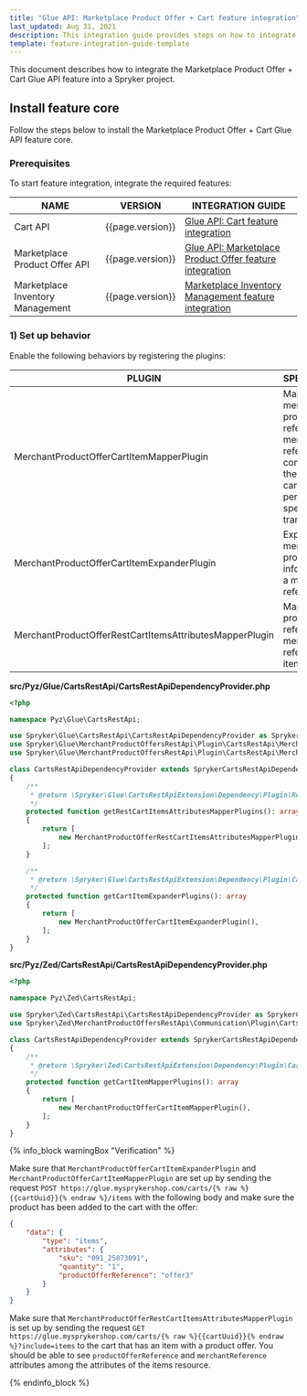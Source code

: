 ```yaml
---
title: "Glue API: Marketplace Product Offer + Cart feature integration"
last_updated: Aug 31, 2021
description: This integration guide provides steps on how to integrate the Marketplace Product Offer + Cart Glue API feature into a Spryker project.
template: feature-integration-guide-template
---
```


This document describes how to integrate the Marketplace Product Offer + Cart Glue API feature into a Spryker project.

## Install feature core

Follow the steps below to install the Marketplace Product Offer + Cart Glue API feature core.

### Prerequisites

To start feature integration, integrate the required features:

| NAME                  | VERSION | INTEGRATION GUIDE |
| --------------------- | ------- | ------------------|
| Cart API                         | {{page.version}}  | [Glue API: Cart feature integration](https://documentation.spryker.com/docs/glue-api-cart-feature-integration) |
| Marketplace Product Offer API    | {{page.version}}  | [Glue API: Marketplace Product Offer feature integration](/docs/marketplace/dev/feature-integration-guides/{{page.version}}/glue/marketplace-product-offer-feature-integration.html) |
| Marketplace Inventory Management | {{page.version}}  | [Marketplace Inventory Management feature integration](/docs/marketplace/dev/feature-integration-guides/{{page.version}}/marketplace-inventory-management-feature-integration.html) |

### 1) Set up behavior

Enable the following behaviors by registering the plugins:

| PLUGIN   | SPECIFICATION | PREREQUISITES | NAMESPACE |
| - | - | - | - |
| MerchantProductOfferCartItemMapperPlugin | Maps the merchant product offer reference and merchant reference, coming from the Glue add to cart request, to persistent cart-specific transfer. |  Spryker\Zed\MerchantProductOffersRestApi\Communication\Plugin\CartsRestApi |
| MerchantProductOfferCartItemExpanderPlugin | Expands the merchant product offer information with a merchant reference. | | Spryker\Glue\MerchantProductOffersRestApi\Plugin\CartsRestApi |
| MerchantProductOfferRestCartItemsAttributesMapperPlugin | Maps merchant product offer reference and merchant reference to items attributes. | | Spryker\Glue\MerchantProductOffersRestApi\Plugin\CartsRestApi |

**src/Pyz/Glue/CartsRestApi/CartsRestApiDependencyProvider.php**

```php
<?php

namespace Pyz\Glue\CartsRestApi;

use Spryker\Glue\CartsRestApi\CartsRestApiDependencyProvider as SprykerCartsRestApiDependencyProvider;
use Spryker\Glue\MerchantProductOffersRestApi\Plugin\CartsRestApi\MerchantProductOfferCartItemExpanderPlugin;
use Spryker\Glue\MerchantProductOffersRestApi\Plugin\CartsRestApi\MerchantProductOfferRestCartItemsAttributesMapperPlugin;

class CartsRestApiDependencyProvider extends SprykerCartsRestApiDependencyProvider
{
    /**
     * @return \Spryker\Glue\CartsRestApiExtension\Dependency\Plugin\RestCartItemsAttributesMapperPluginInterface[]
     */
    protected function getRestCartItemsAttributesMapperPlugins(): array
    {
        return [
            new MerchantProductOfferRestCartItemsAttributesMapperPlugin(),
        ];
    }

    /**
     * @return \Spryker\Glue\CartsRestApiExtension\Dependency\Plugin\CartItemExpanderPluginInterface[]
     */
    protected function getCartItemExpanderPlugins(): array
    {
        return [
            new MerchantProductOfferCartItemExpanderPlugin(),
        ];
    }
}
```

**src/Pyz/Zed/CartsRestApi/CartsRestApiDependencyProvider.php**

```php
<?php

namespace Pyz\Zed\CartsRestApi;

use Spryker\Zed\CartsRestApi\CartsRestApiDependencyProvider as SprykerCartsRestApiDependencyProvider;
use Spryker\Zed\MerchantProductOffersRestApi\Communication\Plugin\CartsRestApi\MerchantProductOfferCartItemMapperPlugin;

class CartsRestApiDependencyProvider extends SprykerCartsRestApiDependencyProvider
{
    /**
     * @return \Spryker\Zed\CartsRestApiExtension\Dependency\Plugin\CartItemMapperPluginInterface[]
     */
    protected function getCartItemMapperPlugins(): array
    {
        return [
            new MerchantProductOfferCartItemMapperPlugin(),
        ];
    }
}
```

{% info_block warningBox "Verification" %}

Make sure that `MerchantProductOfferCartItemExpanderPlugin` and `MerchantProductOfferCartItemMapperPlugin` are set up by sending the request `POST https://glue.mysprykershop.com/carts/{% raw %}{{cartUuid}}{% endraw %}/items` with the following body and make sure the product has been added to the cart with the offer:

```json
{
    "data": {
        "type": "items",
        "attributes": {
            "sku": "091_25873091",
            "quantity": "1",
            "productOfferReference": "offer3"
        }
    }
}
```

Make sure that `MerchantProductOfferRestCartItemsAttributesMapperPlugin` is set up by sending the request `GET https://glue.mysprykershop.com/carts/{% raw %}{{cartUuid}}{% endraw %}?include=items` to the cart that has an item with a product offer. You should be able to see `productOfferReference` and `merchantReference` attributes among the attributes of the items resource.

{% endinfo_block %}
